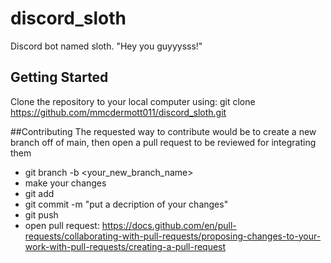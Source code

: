# discord_sloth
Discord bot named sloth. "Hey you guyyysss!"

## Getting Started
Clone the repository to your local computer using:
git clone https://github.com/mmcdermott011/discord_sloth.git

##Contributing
The requested way to contribute would be to create a new branch off of main, then open a pull request to be reviewed for integrating them
- git branch -b <your_new_branch_name>
- make your changes
- git add <file names you changed>
- git commit -m "put a decription of your changes"
- git push
- open pull request: https://docs.github.com/en/pull-requests/collaborating-with-pull-requests/proposing-changes-to-your-work-with-pull-requests/creating-a-pull-request

